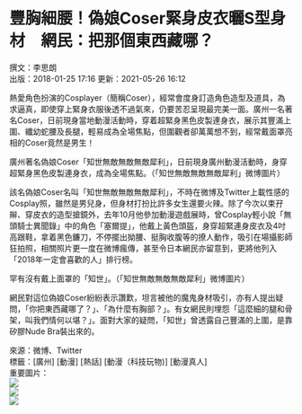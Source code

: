 # 豐胸細腰！偽娘Coser緊身皮衣曬S型身材　網民：把那個東西藏哪？

撰文：李思朗  
出版：2018-01-25 17:16 更新：2021-05-26 16:12

熱愛角色扮演的Cosplayer（簡稱Coser），經常會度身訂造角色造型及道具，為求逼真，即使穿上緊身衣服後透不過氣來，仍要苦忍呈現最完美一面。廣州一名著名Coser，日前現身當地動漫活動時，穿着超緊身黑色皮製連身衣，展示其豐滿上圍、纖幼蛇腰及長腿，輕易成為全場焦點，但圍觀者卻萬萬想不到，經常戴面罩亮相的Coser竟然是男生！

廣州著名偽娘Coser「知世無敵無敵無敵犀利」，日前現身廣州動漫活動時，身穿超緊身黑色皮製連身衣，成為全場焦點。（「知世無敵無敵無敵犀利」微博圖片）

該名偽娘Coser名叫「知世無敵無敵無敵犀利」，不時在微博及Twitter上載性感的Cosplay照，雖然是男兒身，但身材打扮比許多女生還要火辣。除了今次以束孖辮、穿皮衣的造型搶鏡外，去年10月他參加動漫遊戲展時，曾Cosplay輕小說「無頭騎士異聞錄」中的角色「塞爾提」，他戴上黃色頭盔，身穿超緊連身皮衣及4吋高跟鞋，拿着黑色鐮刀，不停擺出拗腰、挺胸收腹等的撩人動作，吸引在場攝影師狂拍照，相關照片更一度在微博瘋傳，甚至令日本網民亦留意到，更將他列入「2018年一定會喜歡的人」排行榜。

罕有沒有戴上面罩的「知世」。（「知世無敵無敵無敵犀利」微博圖片）

網民對這位偽娘Coser紛紛表示讚歎，坦言被他的魔鬼身材吸引，亦有人提出疑問，「你把東西藏哪了？」、「為什麼有胸部？」。有女網民則埋怨「這麼細的腿和骨架，叫我們情何以堪？」。面對大家的疑問，「知世」曾透露自己豐滿的上圍，是靠矽膠Nude Bra裝出來的。

來源：微博、Twitter  
標籤：[廣州] [動漫] [熱話] [動漫（科技玩物)] [動漫真人]  
重要圖片：  
![](https://cdn.hk01.com/di/media/images/dw/20230719/758364948815417344907825.png/cW6-X6zMl7QNkZslUl4YKpZT162p-5G5LTbqri026q4)  
![](https://cdn.hk01.com/di/media/images/dw/20201124/407943290512478208708412.jpeg/e1Z-ZeAfqGxESzJDUyvk9HyUkITq1P2DAplzGQKZcxk)  
![](https://cdn.hk01.com/di/media/images/dw/20201125/408227633252274176150476.png/UybVDNwHnFf4UdCJXjKTL2mGyQ6f5SUU2cyM39nMjN8)  